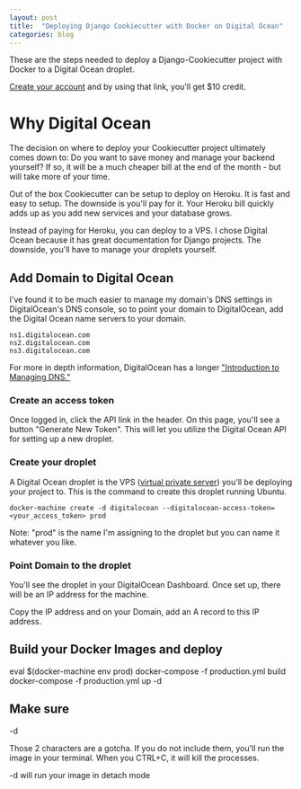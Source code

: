 ```yaml
---
layout: post
title:  "Deploying Django Cookiecutter with Docker on Digital Ocean"
categories: blog
---
```


These are the steps needed to deploy a Django-Cookiecutter project with Docker to a Digital Ocean droplet.

[Create your account](https://m.do.co/c/2bf12675e601) and by using that link, you'll get $10 credit.


# Why Digital Ocean

The decision on where to deploy your Cookiecutter project ultimately comes down to: Do you want to save money and manage your backend yourself? If so, it will be a much cheaper bill at the end of the month - but will take more of your time.

Out of the box Cookiecutter can be setup to deploy on Heroku. It is fast and easy to setup. The downside is you'll pay for it. Your Heroku bill quickly adds up as you add new services and your database grows.

Instead of paying for Heroku, you can deploy to a VPS. I chose Digital Ocean because it has great documentation for Django projects. The downside, you'll have to manage your droplets yourself.


## Add Domain to Digital Ocean

I've found it to be much easier to manage my domain's DNS settings in DigitalOcean's DNS console, so to point your domain to DigitalOcean, add the Digital Ocean name servers to your domain.

    ns1.digitalocean.com
    ns2.digitalocean.com
    ns3.digitalocean.com

For more in depth information, DigitalOcean has a longer ["Introduction to Managing DNS."](https://www.digitalocean.com/community/tutorials/an-introduction-to-digitalocean-dns#digitalocean-dns-at-a-glance)


### Create an access token

Once logged in, click the API link in the header. On this page, you'll see a button "Generate New Token". This will let you utilize the Digital Ocean API for setting up a new droplet.

### Create your droplet

A Digital Ocean droplet is the VPS ([virtual private server](https://en.wikipedia.org/wiki/Virtual_private_server)) you'll be deploying your project to. This is the command to create this droplet running Ubuntu.

    docker-machine create -d digitalocean --digitalocean-access-token=<your_access_token> prod

Note: "prod" is the name I'm assigning to the droplet but you can name it whatever you like.

### Point Domain to the droplet

You'll see the droplet in your DigitalOcean Dashboard. Once set up, there will be an IP address for the machine.

Copy the IP address and on your Domain, add an A record to this IP address.

## Build your Docker Images and deploy

eval $(docker-machine env prod)
docker-compose -f production.yml build
docker-compose -f production.yml up -d


## Make sure

-d

Those 2 characters are a gotcha. If you do not include them, you'll run the image in your terminal. When you CTRL+C, it will kill the processes.

-d will run your image in detach mode
